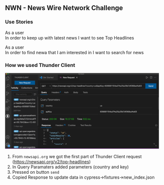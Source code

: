 ## NWN - News Wire Network Challenge

### Use Stories

As a user  
In order to keep up with latest news
I want to see Top Headlines

As a user  
In order to find newa that I am interested in
I want to search for news

### How we used Thunder Client

![Top Headlines in Thunder Client](/images/thunder_client_1.png)

1. From `newsapi.org` we got the first part of Thunder Client request (https://newsapi.org/v2/top-headlines)
2. In Query Paramaters added parameters (country and key)
3. Pressed on button `send`
4. Copied Response to update data in cypress->fixtures->new_index.json
